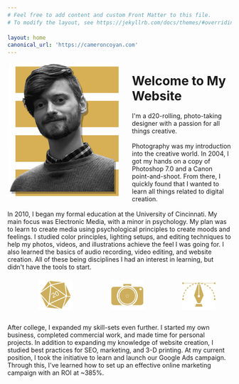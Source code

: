 ```yaml
---
# Feel free to add content and custom Front Matter to this file.
# To modify the layout, see https://jekyllrb.com/docs/themes/#overriding-theme-defaults

layout: home
canonical_url: 'https://cameroncoyan.com'
---
```

<style>
/* Create three equal columns that floats next to each other */
.column {
  float: left;
  width: 15%;
  padding: 10px;
  margin-left: 12%;
  margin-right: 1%;
  margin-top: 2%
}

/* Clear floats after the columns */
.row:after {
  content: "";
  display: table;
  clear: both;
}
</style>


<p>
<img src="uploads/assets/profile4.jpg" alt="Profile photo of Cameron Coyan." style="float:left;width:250px;margin-right:30px;margin-bottom: 10px;"> 
<h1>Welcome to My Website</h1>
I'm a d20-rolling, photo-taking designer with a passion for all things creative.
<br>
<br>
Photography was my introduction into the creative world. In 2004, I got my hands on a copy of Photoshop 7.0 and a Canon point-and-shoot. From there, I quickly found that I wanted to learn all things related to digital creation.
<br>
<br>
In 2010, I began my formal education at the University of Cincinnati. My main focus was Electronic Media, with a minor in psychology. My plan was to learn to create media using psychological principles to create moods and feelings. I studied color principles, lighting setups, and editing techniques to help my photos, videos, and illustrations achieve the feel I was going for. I also learned the basics of audio recording, video editing, and website creation. All of these being disciplines I had an interest in learning, but didn't have the tools to start.
<br>
<div class="row">
	<div class="column">
		<img src="uploads/assets/dice.jpg" alt="Illustration of a d20 dice." style="width:100px;">
	</div>
	<div class="column">
		<img src="uploads/assets/camera.jpg" alt="Illustration of a camera." style="width:100px;">
	</div>
	<div class="column">
		<img src="uploads/assets/design.jpg" alt="Illustration of the pen tool." style="width:100px;">
	</div>
</div>
<br>
After college, I expanded my skill-sets even further. I started my own business, completed commercial work, and made time for personal projects. In addition to expanding my knowledge of website creation, I studied best practices for SEO, marketing, and 3-D printing. At my current position, I took the initiative to learn and launch our Google Ads campaign. Through this, I've learned how to set up an effective online marketing campaign with an ROI at ~385%.
</p>
